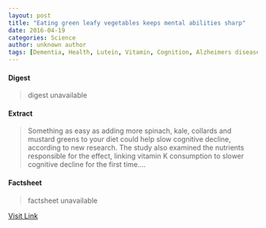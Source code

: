 ```yaml
---
layout: post
title: "Eating green leafy vegetables keeps mental abilities sharp"
date: 2016-04-19
categories: Science
author: unknown author
tags: [Dementia, Health, Lutein, Vitamin, Cognition, Alzheimers disease, Vegetable, Food and drink, Nutrition]
---
```



#### Digest
>digest unavailable

#### Extract
>Something as easy as adding more spinach, kale, collards and mustard greens to your diet could help slow cognitive decline, according to new research. The study also examined the nutrients responsible for the effect, linking vitamin K consumption to slower cognitive decline for the first time....

#### Factsheet
>factsheet unavailable

[Visit Link](http://feeds.sciencedaily.com/~r/sciencedaily/~3/OYtRvcApUTI/150330112227.htm)


